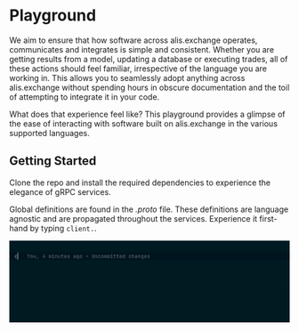 # Playground

We aim to ensure that how software across alis.exchange operates, communicates and integrates is simple and consistent. Whether you are getting results from a model, updating a database or executing trades, all of these actions should feel familiar, irrespective of the language you are working in. This allows you to seamlessly adopt anything across alis.exchange without spending hours in obscure documentation and the toil of attempting to integrate it in your code.

What does that experience feel like? This playground provides a glimpse of the ease of interacting with software built on alis.exchange in the various supported languages.

## Getting Started
Clone the repo and install the required dependencies to experience the elegance of gRPC services.

Global definitions are found in the _.proto_ file. These definitions are language agnostic and are propagated throughout the services. Experience it first-hand by typing `client.`.

![client_dot_gif](./internal/dot_gif.gif)
